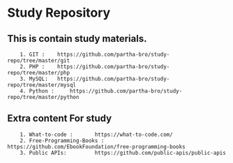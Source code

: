 # Study Repository

## This is contain study materials.

~~~~~~~~~~~~~~~~~~~~~~~~~~~~~~~~~~~~~~~~~~~~~~~~~~~~~~~~~~~~~~~~~~~~~~~~~~~~~~~~~~~
	1. GIT : 	https://github.com/partha-bro/study-repo/tree/master/git
	2. PHP : 	https://github.com/partha-bro/study-repo/tree/master/php
	3. MySQL: 	https://github.com/partha-bro/study-repo/tree/master/mysql
	4. Python : 	https://github.com/partha-bro/study-repo/tree/master/python
~~~~~~~~~~~~~~~~~~~~~~~~~~~~~~~~~~~~~~~~~~~~~~~~~~~~~~~~~~~~~~~~~~~~~~~~~~~~~~~~~~~~

## Extra content For study
~~~~~~~~~~~~~~~~~~~~~~~~~~~~~~~~~~~~~~~~~~~~~~~~~~~~~~~~~~~~~~~~~~~~~~~~~~~~~~~~~~~
	1. What-to-code : 		https://what-to-code.com/
	2. Free-Programming-Books : 	https://github.com/EbookFoundation/free-programming-books
	3. Public APIs: 		https://github.com/public-apis/public-apis
~~~~~~~~~~~~~~~~~~~~~~~~~~~~~~~~~~~~~~~~~~~~~~~~~~~~~~~~~~~~~~~~~~~~~~~~~~~~~~~~~~~~
